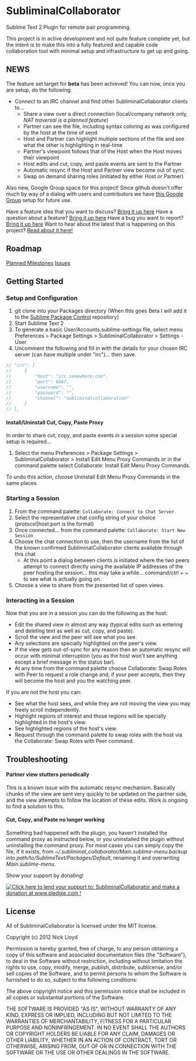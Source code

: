 SubliminalCollaborator
======================

Sublime Text 2 Plugin for remote pair programming.

This project is in active development and not quite feature complete yet, but the intent is to make this into a fully featured and capable 
code collaboration tool with minimal setup and infrastructure to get up and going.

## NEWS

The feature set target for **beta** has been achieved!  You can now, once you are setup, do the following:

* Connect to an IRC channel and find other SubliminalCollaborator clients to...
    * Share a view over a direct connection (local/company network only, *NAT traversal is a planned feature*)
    * Partner can see the file, including syntax coloring as was configured by the host at the time of send
    * Host and Partner can highlight multiple sections of the file and see what the other is highlighting in real-time
    * Partner's viewpoint follows that of the Host when the Host moves their viewpoint
    * Host edits and cut, copy, and paste events are sent to the Partner
    * Automatic resync if the Host and Partner view become out of sync
    * Swap on demand sharing roles (initiated by either Host or Partner)

Also new, Google Group space for this project!  Since github doesn't offer much by way of a dialog with users and contributors we have [this Google Group]() setup for future use.

Have a feature idea that you want to discuss? [Bring it up here]()
Have a question about a feature? [Bring it up here]()
Have a bug you want to report? [Bring it up here]()
Want to hear about the latest that is happening on this project? [Read about it here!]()


## Roadmap

[Planned Milestones](https://github.com/nlloyd/SubliminalCollaborator/issues/milestones)
[Issues](https://github.com/nlloyd/SubliminalCollaborator/issues?labels=&milestone=&page=1&state=open)

## Getting Started

### Setup and Configuration

1. git clone into your Packages directory (When this goes Beta I will add it to the [Sublime Package Control](http://wbond.net/sublime_packages/package_control) repository)
1. Start Sublime Text 2
1. To generate a basic User/Accounts.sublime-settings file, select menu Preferences > Package Settings > SubliminalCollaborator > Settings - User
1. Uncomment the following and fill in with the details for your chosen IRC server (can have multiple under "irc")... then save.

```javascript
// "irc": [
//     {
//         "host": "irc.somewhere.com",
//         "port": 6667,
//         "username": "",
//         "password": "",
//         "channel": "subliminalcollaboration"
//     }
// ],
```

#### Install/Uninstall Cut, Copy, Paste Proxy

In order to share cut, copy, and paste events in a session some special setup is required...

1. Select the menu Preferences > Package Settings > SubliminalCollaborator > Install Edit Menu Proxy Commands or in the command palette select Collaborate: Install Edit Menu Proxy Commands.

To undo this action, choose Uninstall Edit Menu Proxy Commands in the same places.

### Starting a Session

1. From the command palette: `Collaborate: Connect to Chat Server`
1. Select the representative chat config string of your choice (protocol|host:port is the format)
1. Once connected... from the command palette: `Collaborate: Start New Session`
1. Choose the chat connection to use, then the username from the list of the known confirmed SubliminalCollaborator clients available through this chat
    * At this point a dialog between clients is initiated where the two peers attempt to connect directly using the available IP addresses of the peer hosting the session... this may take a while... command/ctrl + ~ to see what is actually going on.
1. Choose a view to share from the presented list of open views.


### Interacting in a Session

Now that you are in a session you can do the following as the host:

- Edit the shared view in almost any way (typical edits such as entering and deleting text as well as cut, copy, and paste).
- Scroll the view and the peer will see what you see.
- Any selections are specially highlighted on the peer's view.
- If the view gets out-of-sync for any reason then an automatic resync will occur with minimal interruption (you as the host won't see anything except a brief message in the status bar).
- At any time from the command palette choose Collaborate: Swap Roles with Peer to request a role change and, if your peer accepts, then they will become the host and you the watching peer.

If you are not the host you can:

- See what the host sees, and while they are not moving the view you may freely scroll independently.
- Highlight regions of interest and those regions will be specially highlighted in the host's view.
- See highlighted regions of the host's view.
- Request through the command palette to swap roles with the host via the Collaborate: Swap Roles with Peer command.

## Troubleshooting

#### Partner view stutters periodically

This is a known issue with the automatic resync mechanism.  Basically chunks of the view are sent very quickly to be updated on the partner side, and the view attempts to follow the location of these edits.  Work is ongoing to find a solution to this.

#### Cut, Copy, and Paste no longer working

Something bad happened with the plugin, you haven't installed the command proxy as instructed below, or you uninstalled the plugin without uninstalling the command proxy.  For most cases you can simply copy the file, if it exists, from *~/.subliminal_collaborator/Main.sublime-menu.backup* into *path/to/SublimeText/Packages/Default*, renaming it and overwriting *Main.sublime-menu*.


Show your support by donating!

<a href='http://www.pledgie.com/campaigns/17989'><img alt='Click here to lend your support to: SubliminalCollaborator and make a donation at www.pledgie.com !' src='http://www.pledgie.com/campaigns/17989.png?skin_name=chrome' border='0' /></a>


## License

All of SubliminalCollaborator is licensed under the MIT license.

  Copyright (c) 2012 Nick Lloyd

  Permission is hereby granted, free of charge, to any person obtaining a copy
  of this software and associated documentation files (the "Software"), to deal
  in the Software without restriction, including without limitation the rights
  to use, copy, modify, merge, publish, distribute, sublicense, and/or sell
  copies of the Software, and to permit persons to whom the Software is
  furnished to do so, subject to the following conditions:

  The above copyright notice and this permission notice shall be included in
  all copies or substantial portions of the Software.

  THE SOFTWARE IS PROVIDED "AS IS", WITHOUT WARRANTY OF ANY KIND, EXPRESS OR
  IMPLIED, INCLUDING BUT NOT LIMITED TO THE WARRANTIES OF MERCHANTABILITY,
  FITNESS FOR A PARTICULAR PURPOSE AND NONINFRINGEMENT. IN NO EVENT SHALL THE
  AUTHORS OR COPYRIGHT HOLDERS BE LIABLE FOR ANY CLAIM, DAMAGES OR OTHER
  LIABILITY, WHETHER IN AN ACTION OF CONTRACT, TORT OR OTHERWISE, ARISING FROM,
  OUT OF OR IN CONNECTION WITH THE SOFTWARE OR THE USE OR OTHER DEALINGS IN
  THE SOFTWARE.
  